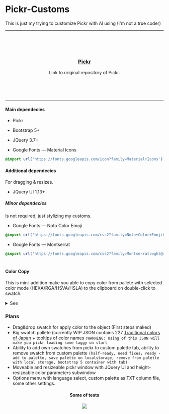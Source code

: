# Pickr-Customs
This is just my trying to customize Pickr with AI using (I'm not a true coder)
<hr><br/><br/><br/>

<h3 align="center">
   <a href="https://github.com/simonwep/pickr">Pickr</a>
</h3>
<p align="center">Link to original repository of Pickr.</p>
<br/><br/><br/><hr>

#### Main dependecies
- Pickr
- Bootstrap 5+
- JQuery 3.7+

- Google Fonts — Material Icons
```css
@import url('https://fonts.googleapis.com/icon?family=Material+Icons');
```

#### Additional dependecies
For dragging & resizes.
- JQuery UI 1.13+

##### Minor dependecies
Is not required, just stylizing my customs.
- Google Fonts — Noto Color Emoji
```css
@import url('https://fonts.googleapis.com/css2?family=Noto+Color+Emoji&display=swap');
```
- Google Fonts — Montserrat
```css
@import url('https://fonts.googleapis.com/css2?family=Montserrat:wght@400;600&display=swap');
```

#

#### Color Copy
This is mini-addition make you able to copy color from pallete with selected color mode (HEXA/RGA/HSVA/HSLA) to the clipboard on double-click to swatch.
<details>
  <summary>See</summary>
<p align="center">
  <img src="https://i.imgur.com/o6GL3fO.gif">
</p>

<h4 align="center"><a href="https://demernkardaz.github.io/Pickr-Customs/demo_cc.html" target="_blank">Demo</a></h4>

	
##### JS
```js
    // "pickr" must be available in code for this, i.e. const pickr = Pickr.create({...)};
    function convertColor(color, inputValue) {
        let roundedColorString = null;
        if (typeof color === "string") {
            color = pickr.Color.fromString(color);
        }
        if (inputValue === "HEXA") {
            roundedColorString = color.toHEXA().toString();
        } else if (inputValue === "RGBA") {
            roundedColorString = `rgba(${Math.round(color.toRGBA()[0])}, ${Math.round(color.toRGBA()[1])}, ${Math.round(color.toRGBA()[2])}, ${color.a})`;
        } else if (inputValue === "CMYK") {
            roundedColorString = `cmyk(${Math.round(color.toCMYK()[0])}%, ${Math.round(color.toCMYK()[1])}%, ${Math.round(color.toCMYK()[2])}%, ${Math.round(color.toCMYK()[3])}%)`;
        } else if (inputValue === "HSLA") {
            roundedColorString = `hsla(${Math.round(color.toHSLA()[0])}, ${Math.round(color.toHSLA()[1])}%, ${Math.round(color.toHSLA()[2])}%, ${color.a})`;
        } else if (inputValue === "HSVA") {
            roundedColorString = `hsva(${Math.round(color.toHSVA()[0])}, ${Math.round(color.toHSVA()[1])}%, ${Math.round(color.toHSVA()[2])}%, ${color.a})`;
        }
        return roundedColorString;
    }
    $("[aria-label='color swatch']").on("dblclick", function () {
        var valueElement = $(".pcr-type.active");
        var inputValue = valueElement.data("type");
        const color = pickr.getColor($(this)[0]);
        if (color) {
            let roundedColorString = convertColor(color, inputValue);
            navigator.clipboard.writeText(`${roundedColorString}`);

            if ($(this).hasClass('on_overlay_ofclick')) {
                $(this).removeClass('on_overlay_ofclick')
                clearTimeout(endTimeout);
                setTimeout(() => { $(this).addClass('on_overlay_ofclick'); }, 10);
            } else {
                $(this).addClass('on_overlay_ofclick');
            }
            endTimeout = setTimeout(() => {
                $(this).removeClass('on_overlay_ofclick');
            }, 1400);
        }
    });
```
##### Style
```css
[aria-label='color swatch'].on_overlay_ofclick {
    background: linear-gradient(var(--pcr-color), var(--pcr-color)), url("data:image/svg+xml;utf8, <svg xmlns=\"http://www.w3.org/2000/svg\" viewBox=\"0 0 2 2\"><path fill=\"white\" d=\"M1,0H2V1H1V0ZM0,1H1V2H0V1Z\"/><path fill=\"gray\" d=\"M0,0H1V1H0V0ZM1,1H2V2H1V1Z\"/></svg>") !important;
    background-size: 6px !important;
}

[aria-label='color swatch'].on_overlay_ofclick::before {
    animation: fadeOut 1s ease 0.5s forwards;
}

[aria-label='color swatch'].on_overlay_ofclick::after {
    background-image: url('data:image/svg+xml;utf8, <svg xmlns="http://www.w3.org/2000/svg" enable-background="new 0 0 24 24" height="24" viewBox="0 0 28 26" width="24"><rect fill="none" height="24" width="24"/><path fill="white" d="M22,5.18L10.59,16.6l-4.24-4.24l1.41-1.41l2.83,2.83l10-10L22,5.18z M19.79,10.22C19.92,10.79,20,11.39,20,12 c0,4.42-3.58,8-8,8s-8-3.58-8-8c0-4.42,3.58-8,8-8c1.58,0,3.04,0.46,4.28,1.25l1.44-1.44C16.1,2.67,14.13,2,12,2C6.48,2,2,6.48,2,12 c0,5.52,4.48,10,10,10s10-4.48,10-10c0-1.19-0.22-2.33-0.6-3.39L19.79,10.22z"/><style xmlns="" type="text/css" id="igtranslator-color"/></svg>') !important;
    background-blend-mode: luminosity;
    transition: all 0.5s ease;
    z-index: 100;
    opacity: 0.5;
    animation: fadeOut 1s ease 0.5s forwards;
}

@keyframes fadeOut {

    100% {
        opacity: 0;
        filter: brightness(200%);
    }
}
```

</details>

### Plans
- Drag&drop swatch for apply color to the object (First steps maked)
- Big swatch pallete (currently WIP JSON contains 227 [Traditional colors of Japan](https://en.wikipedia.org/wiki/Traditional_colors_of_Japan) + tooltips of color names `!WARNING: Using of this JSON will make you pickr loading some laggy on start`
- Ability to add own swatches from pickr to custom palette tab, ability to remove swatch from custom palette `(half-ready, need fixes; ready - add to palette, save palette on localstorage, remove from palette with local storage, bootstrap 5 container with tab)`
- Moveable and resizeable pickr window with JQuery UI and height-resizeable color parameters subwindow
- Options menu with language select, custom palette as TXT column file, some other settings.

<h4 align="center">
	Some of tests
</h4>
<p align="center">
	<img src="https://i.imgur.com/go92iyU.gif">
</p>



